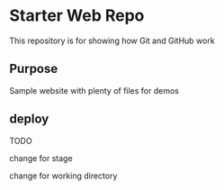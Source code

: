 # Starter Web Repo

This repository is for showing how Git and GitHub work

## Purpose

Sample website with plenty of files for demos

## deploy

TODO

change for stage

change for working directory